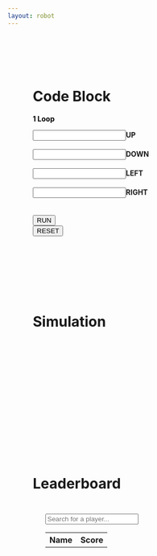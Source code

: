 ```yaml
---
layout: robot
---
```

<br>
<div class="index-Container">
  <div id="div3" class="shadow" style="padding: 50px; display: inline-block;">
    <h1>Code Block</h1>
      <div class="loop-block">
          <p style="color: black; text-align: left;"><b>1 Loop</b></p>
          <div class="up-block"><input id="up" class="block-input"><label class="label-block"><b>UP</b></label></div><br>
          <div class="down-block"><input id="down" class="block-input"><label class="label-block"><b>DOWN</b></label></div><br>
          <div class="left-block"><input id="left" class="block-input"><label class="label-block"><b>LEFT</b></label></div><br>
          <div class="right-block"><input id="right" class="block-input"><label class="label-block"><b>RIGHT</b></label></div><br>
      </div>
    <br>
    <button id="runner" onclick="run()">RUN</button>
    <form action="{{ site.baseurl }}/robot_md/robot2">
        <button type="submit">RESET</button>
    </form>
  </div>
  <div id="div4" class="shadow" style="padding: 50px;">
    <h1>Simulation</h1>
      <div style="padding: 15px">
          <canvas id="sim" width="250" height="250" style="background: white;">
          </canvas>
      </div>
  </div>
</div>

<div style="padding: 50px;"></div>
<div id="div3" class="shadow" style="padding: 50px;">
  <h1>Leaderboard</h1>
  <div style="padding: 25px">
    <input type="text" id="searchInput" onkeyup="searchPlayer()" placeholder="Search for a player...">
    <table id="leaderboard" style="width:100%">
      <tr>
        <th onclick="sortLeaderboard(0)">Name</th>
        <th onclick="sortLeaderboard(1)">Score</th>
      </tr>
    </table>
  </div>
</div>
<script>
  fetch('https://Playgroundproject.duckdns.org/api/users/', {
  method: 'PUT',
  headers: { 'Content-Type': 'application/json' },
  body: JSON.stringify({ name: person, level: parseInt(localStorage.getItem('level')) || 1 })
})
</script>

<script src="{{ '/assets/js/robotJS/robot2.js' | relative_url }}"></script>
